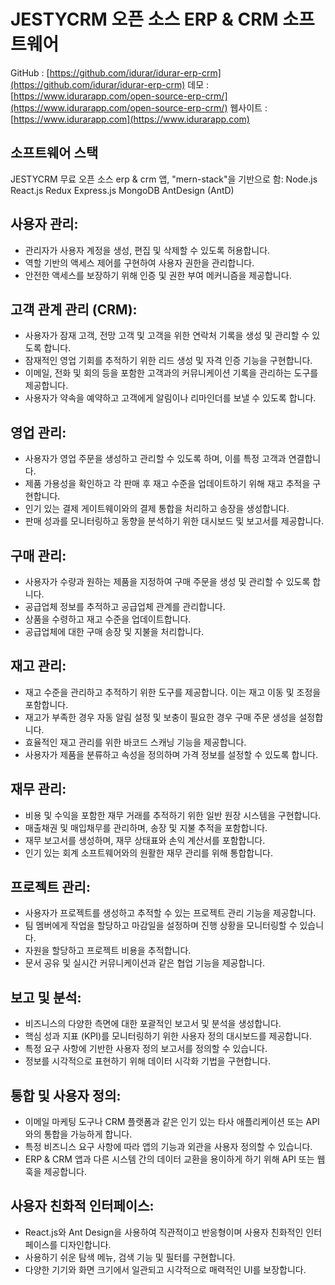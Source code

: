 #  JESTYCRM 오픈 소스 ERP & CRM 소프트웨어

GitHub : [https://github.com/idurar/idurar-erp-crm](https://github.com/idurar/idurar-erp-crm)
데모 : [https://www.idurarapp.com/open-source-erp-crm/](https://www.idurarapp.com/open-source-erp-crm/)
웹사이트 : [https://www.idurarapp.com](https://www.idurarapp.com)

## 소프트웨어 스택

 JESTYCRM 무료 오픈 소스 erp & crm 앱, "mern-stack"을 기반으로 함: Node.js React.js Redux Express.js MongoDB AntDesign (AntD)

## 사용자 관리:

- 관리자가 사용자 계정을 생성, 편집 및 삭제할 수 있도록 허용합니다.
- 역할 기반의 액세스 제어를 구현하여 사용자 권한을 관리합니다.
- 안전한 액세스를 보장하기 위해 인증 및 권한 부여 메커니즘을 제공합니다.

## 고객 관계 관리 (CRM):

- 사용자가 잠재 고객, 전망 고객 및 고객을 위한 연락처 기록을 생성 및 관리할 수 있도록 합니다.
- 잠재적인 영업 기회를 추적하기 위한 리드 생성 및 자격 인증 기능을 구현합니다.
- 이메일, 전화 및 회의 등을 포함한 고객과의 커뮤니케이션 기록을 관리하는 도구를 제공합니다.
- 사용자가 약속을 예약하고 고객에게 알림이나 리마인더를 보낼 수 있도록 합니다.

## 영업 관리:

- 사용자가 영업 주문을 생성하고 관리할 수 있도록 하며, 이를 특정 고객과 연결합니다.
- 제품 가용성을 확인하고 각 판매 후 재고 수준을 업데이트하기 위해 재고 추적을 구현합니다.
- 인기 있는 결제 게이트웨이와의 결제 통합을 처리하고 송장을 생성합니다.
- 판매 성과를 모니터링하고 동향을 분석하기 위한 대시보드 및 보고서를 제공합니다.

## 구매 관리:

- 사용자가 수량과 원하는 제품을 지정하여 구매 주문을 생성 및 관리할 수 있도록 합니다.
- 공급업체 정보를 추적하고 공급업체 관계를 관리합니다.
- 상품을 수령하고 재고 수준을 업데이트합니다.
- 공급업체에 대한 구매 송장 및 지불을 처리합니다.

## 재고 관리:

- 재고 수준을 관리하고 추적하기 위한 도구를 제공합니다. 이는 재고 이동 및 조정을 포함합니다.
- 재고가 부족한 경우 자동 알림 설정 및 보충이 필요한 경우 구매 주문 생성을 설정합니다.
- 효율적인 재고 관리를 위한 바코드 스캐닝 기능을 제공합니다.
- 사용자가 제품을 분류하고 속성을 정의하며 가격 정보를 설정할 수 있도록 합니다.

## 재무 관리:

- 비용 및 수익을 포함한 재무 거래를 추적하기 위한 일반 원장 시스템을 구현합니다.
- 매출채권 및 매입채무를 관리하며, 송장 및 지불 추적을 포함합니다.
- 재무 보고서를 생성하며, 재무 상태표와 손익 계산서를 포함합니다.
- 인기 있는 회계 소프트웨어와의 원활한 재무 관리를 위해 통합합니다.

## 프로젝트 관리:

- 사용자가 프로젝트를 생성하고 추적할 수 있는 프로젝트 관리 기능을 제공합니다.
- 팀 멤버에게 작업을 할당하고 마감일을 설정하며 진행 상황을 모니터링할 수 있습니다.
- 자원을 할당하고 프로젝트 비용을 추적합니다.
- 문서 공유 및 실시간 커뮤니케이션과 같은 협업 기능을 제공합니다.

## 보고 및 분석:

- 비즈니스의 다양한 측면에 대한 포괄적인 보고서 및 분석을 생성합니다.
- 핵심 성과 지표 (KPI)를 모니터링하기 위한 사용자 정의 대시보드를 제공합니다.
- 특정 요구 사항에 기반한 사용자 정의 보고서를 정의할 수 있습니다.
- 정보를 시각적으로 표현하기 위해 데이터 시각화 기법을 구현합니다.

## 통합 및 사용자 정의:

- 이메일 마케팅 도구나 CRM 플랫폼과 같은 인기 있는 타사 애플리케이션 또는 API와의 통합을 가능하게 합니다.
- 특정 비즈니스 요구 사항에 따라 앱의 기능과 외관을 사용자 정의할 수 있습니다.
- ERP & CRM 앱과 다른 시스템 간의 데이터 교환을 용이하게 하기 위해 API 또는 웹훅을 제공합니다.

## 사용자 친화적 인터페이스:

- React.js와 Ant Design을 사용하여 직관적이고 반응형이며 사용자 친화적인 인터페이스를 디자인합니다.
- 사용하기 쉬운 탐색 메뉴, 검색 기능 및 필터를 구현합니다.
- 다양한 기기와 화면 크기에서 일관되고 시각적으로 매력적인 UI를 보장합니다.